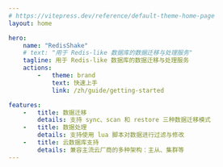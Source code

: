 ```yaml
---
# https://vitepress.dev/reference/default-theme-home-page
layout: home

hero:
    name: "RedisShake"
    # text: "用于 Redis-like 数据库的数据迁移与处理服务"
    tagline: 用于 Redis-like 数据库的数据迁移与处理服务
    actions:
        -   theme: brand
            text: 快速上手
            link: /zh/guide/getting-started

features:
    -   title: 数据迁移
        details: 支持 sync、scan 和 restore 三种数据迁移模式
    -   title: 数据处理
        details: 支持使用 lua 脚本对数据进行过滤与修改
    -   title: 云数据库支持
        details: 兼容主流云厂商的多种架构：主从、集群等
---
```


